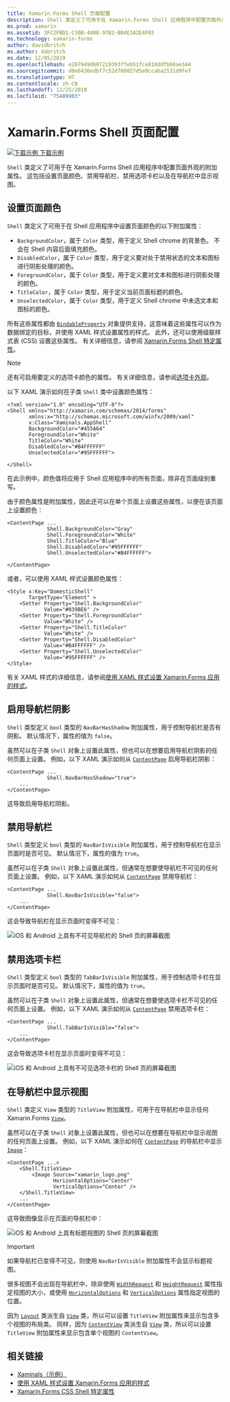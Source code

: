 ```yaml
---
title: Xamarin.Forms Shell 页面配置
description: Shell 类定义了可用于在 Xamarin.Forms Shell 应用程序中配置页面外观的附加属性。 这包括设置页面颜色、禁用导航栏、禁用选项卡栏以及在导航栏中显示视图。
ms.prod: xamarin
ms.assetid: 3FC2FBD1-C30B-4408-97B2-B04E3A2E4F03
ms.technology: xamarin-forms
author: davidbritch
ms.author: dabritch
ms.date: 12/05/2019
ms.openlocfilehash: e207949d607219393ffeb51fce818ddfb68ae344
ms.sourcegitcommit: d0e6436edbf7c52d760027d5e0ccaba2531d9fef
ms.translationtype: HT
ms.contentlocale: zh-CN
ms.lasthandoff: 12/25/2019
ms.locfileid: "75489903"
---
```

# <a name="xamarinforms-shell-page-configuration"></a>Xamarin.Forms Shell 页面配置

[![下载示例](~/media/shared/download.png) 下载示例](https://docs.microsoft.com/samples/xamarin/xamarin-forms-samples/userinterface-xaminals/)

`Shell` 类定义了可用于在 Xamarin.Forms Shell 应用程序中配置页面外观的附加属性。 这包括设置页面颜色、禁用导航栏、禁用选项卡栏以及在导航栏中显示视图。

## <a name="set-page-colors"></a>设置页面颜色

`Shell` 类定义了可用于在 Shell 应用程序中设置页面颜色的以下附加属性：

- `BackgroundColor`，属于 `Color` 类型，用于定义 Shell chrome 的背景色。 不会在 Shell 内容后面填充颜色。
- `DisabledColor`，属于 `Color` 类型，用于定义要对处于禁用状态的文本和图标进行阴影处理的颜色。
- `ForegroundColor`，属于 `Color` 类型，用于定义要对文本和图标进行阴影处理的颜色。
- `TitleColor`，属于 `Color` 类型，用于定义当前页面标题的颜色。
- `UnselectedColor`，属于 `Color` 类型，用于定义 Shell chrome 中未选文本和图标的颜色。

所有这些属性都由 [`BindableProperty`](xref:Xamarin.Forms.BindableProperty) 对象提供支持，这意味着这些属性可以作为数据绑定的目标，并使用 XAML 样式设置属性的样式。 此外，还可以使用级联样式表 (CSS) 设置这些属性。 有关详细信息，请参阅 [Xamarin.Forms Shell 特定属性](~/xamarin-forms/user-interface/styles/css/index.md#xamarinforms-shell-specific-properties)。

> [!NOTE]
> 还有可启用要定义的选项卡颜色的属性。 有关详细信息，请参阅[选项卡外观](tabs.md#tab-appearance)。

以下 XAML 演示如何在子类 `Shell` 类中设置颜色属性：

```xaml
<?xml version="1.0" encoding="UTF-8"?>
<Shell xmlns="http://xamarin.com/schemas/2014/forms"
       xmlns:x="http://schemas.microsoft.com/winfx/2009/xaml"
       x:Class="Xaminals.AppShell"
       BackgroundColor="#455A64"
       ForegroundColor="White"
       TitleColor="White"
       DisabledColor="#B4FFFFFF"
       UnselectedColor="#95FFFFFF">

</Shell>
```

在此示例中，颜色值将应用于 Shell 应用程序中的所有页面，除非在页面级别重写。

由于颜色属性是附加属性，因此还可以在单个页面上设置这些属性，以便在该页面上设置颜色：

```xaml
<ContentPage ...
             Shell.BackgroundColor="Gray"
             Shell.ForegroundColor="White"
             Shell.TitleColor="Blue"
             Shell.DisabledColor="#95FFFFFF"
             Shell.UnselectedColor="#B4FFFFFF">

</ContentPage>
```

或者，可以使用 XAML 样式设置颜色属性：

```xaml
<Style x:Key="DomesticShell"
       TargetType="Element" >
    <Setter Property="Shell.BackgroundColor"
            Value="#039BE6" />
    <Setter Property="Shell.ForegroundColor"
            Value="White" />
    <Setter Property="Shell.TitleColor"
            Value="White" />
    <Setter Property="Shell.DisabledColor"
            Value="#B4FFFFFF" />
    <Setter Property="Shell.UnselectedColor"
            Value="#95FFFFFF" />
</Style>
```

有关 XAML 样式的详细信息，请参阅[使用 XAML 样式设置 Xamarin.Forms 应用的样式](~/xamarin-forms/user-interface/styles/xaml/index.md)。

## <a name="enable-navigation-bar-shadow"></a>启用导航栏阴影

`Shell` 类型定义 `bool` 类型的 `NavBarHasShadow` 附加属性，用于控制导航栏是否有阴影。 默认情况下，属性的值为 `false`。

虽然可以在子类 `Shell` 对象上设置此属性，但也可以在想要启用导航栏阴影的任何页面上设置。 例如，以下 XAML 演示如何从 [`ContentPage`](xref:Xamarin.Forms.ContentPage) 启用导航栏阴影：

```xaml
<ContentPage ...
             Shell.NavBarHasShadow="true">
    ...
</ContentPage>
```

这导致启用导航栏阴影。

## <a name="disable-the-navigation-bar"></a>禁用导航栏

`Shell` 类型定义 `bool` 类型的 `NavBarIsVisible` 附加属性，用于控制导航栏在显示页面时是否可见。 默认情况下，属性的值为 `true`。

虽然可以在子类 `Shell` 对象上设置此属性，但通常在想要使导航栏不可见的任何页面上设置。 例如，以下 XAML 演示如何从 [`ContentPage`](xref:Xamarin.Forms.ContentPage) 禁用导航栏：

```xaml
<ContentPage ...
             Shell.NavBarIsVisible="false">
    ...
</ContentPage>
```

这会导致导航栏在显示页面时变得不可见：

![iOS 和 Android 上具有不可见导航栏的 Shell 页的屏幕截图](configuration-images/navigationbar-invisible.png "具有不可见导航栏的 Shell 页")

## <a name="disable-the-tab-bar"></a>禁用选项卡栏

`Shell` 类型定义 `bool` 类型的 `TabBarIsVisible` 附加属性，用于控制选项卡栏在显示页面时是否可见。 默认情况下，属性的值为 `true`。

虽然可以在子类 `Shell` 对象上设置此属性，但通常在想要使选项卡栏不可见的任何页面上设置。 例如，以下 XAML 演示如何从 [`ContentPage`](xref:Xamarin.Forms.ContentPage) 禁用选项卡栏：

```xaml
<ContentPage ...
             Shell.TabBarIsVisible="false">
    ...
</ContentPage>
```

这会导致选项卡栏在显示页面时变得不可见：

![iOS 和 Android 上具有不可见选项卡栏的 Shell 页的屏幕截图](configuration-images/tabbar-invisible.png "具有不可见选项卡栏的 Shell 页")

## <a name="display-views-in-the-navigation-bar"></a>在导航栏中显示视图

`Shell` 类定义 `View` 类型的 `TitleView` 附加属性，可用于在导航栏中显示任何 Xamarin.Forms [`View`](xref:Xamarin.Forms.View)。

虽然可以在子类 `Shell` 对象上设置此属性，但也可以在想要在导航栏中显示视图的任何页面上设置。 例如，以下 XAML 演示如何在 [`ContentPage`](xref:Xamarin.Forms.ContentPage) 的导航栏中显示 [`Image`](xref:Xamarin.Forms.Image)：

```xaml
<ContentPage ...>
    <Shell.TitleView>
        <Image Source="xamarin_logo.png"
               HorizontalOptions="Center"
               VerticalOptions="Center" />
    </Shell.TitleView>
    ...
</ContentPage>
```

这导致图像显示在页面的导航栏中：

![iOS 和 Android 上具有标题视图的 Shell 页的屏幕截图](configuration-images/titleview.png "具有标题视图的 Shell 页")

> [!IMPORTANT]
> 如果导航栏已变得不可见，则使用 `NavBarIsVisible` 附加属性不会显示标题视图。

很多视图不会出现在导航栏中，除非使用 [`WidthRequest`](xref:Xamarin.Forms.VisualElement.WidthRequest) 和 [`HeightRequest`](xref:Xamarin.Forms.VisualElement.HeightRequest) 属性指定视图的大小，或使用 [`HorizontalOptions`](xref:Xamarin.Forms.View.HorizontalOptions) 和 [`VerticalOptions`](xref:Xamarin.Forms.View.VerticalOptions) 属性指定视图的位置。

因为 [`Layout`](xref:Xamarin.Forms.Layout) 类派生自 [`View`](xref:Xamarin.Forms.View) 类，所以可以设置 `TitleView` 附加属性来显示包含多个视图的布局类。 同样，因为 [`ContentView`](xref:Xamarin.Forms.ContentView) 类派生自 [`View`](xref:Xamarin.Forms.View) 类，所以可以设置 `TitleView` 附加属性来显示包含单个视图的 `ContentView`。

## <a name="related-links"></a>相关链接

- [Xaminals（示例）](https://docs.microsoft.com/samples/xamarin/xamarin-forms-samples/userinterface-xaminals/)
- [使用 XAML 样式设置 Xamarin.Forms 应用的样式](~/xamarin-forms/user-interface/styles/xaml/index.md)
- [Xamarin.Forms CSS Shell 特定属性](~/xamarin-forms/user-interface/styles/css/index.md#xamarinforms-shell-specific-properties)
